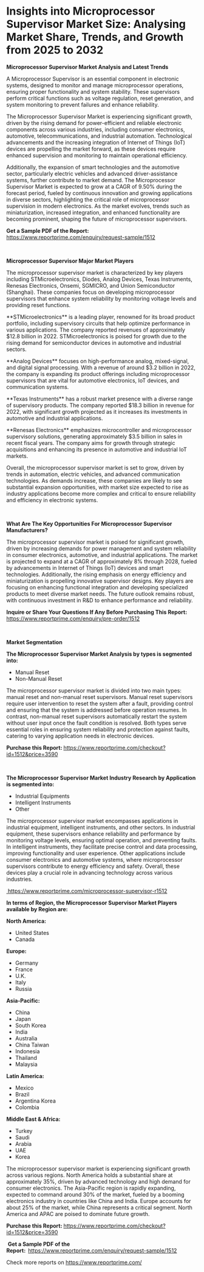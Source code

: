 <p><h1>Insights into Microprocessor Supervisor Market Size: Analysing Market Share, Trends, and Growth from 2025 to 2032</h1></p><p><strong>Microprocessor Supervisor Market Analysis and Latest Trends</strong></p>
<p><p>A Microprocessor Supervisor is an essential component in electronic systems, designed to monitor and manage microprocessor operations, ensuring proper functionality and system stability. These supervisors perform critical functions such as voltage regulation, reset generation, and system monitoring to prevent failures and enhance reliability. </p><p>The Microprocessor Supervisor Market is experiencing significant growth, driven by the rising demand for power-efficient and reliable electronic components across various industries, including consumer electronics, automotive, telecommunications, and industrial automation. Technological advancements and the increasing integration of Internet of Things (IoT) devices are propelling the market forward, as these devices require enhanced supervision and monitoring to maintain operational efficiency.</p><p>Additionally, the expansion of smart technologies and the automotive sector, particularly electric vehicles and advanced driver-assistance systems, further contribute to market demand. The Microprocessor Supervisor Market is expected to grow at a CAGR of 9.50% during the forecast period, fueled by continuous innovation and growing applications in diverse sectors, highlighting the critical role of microprocessor supervision in modern electronics. As the market evolves, trends such as miniaturization, increased integration, and enhanced functionality are becoming prominent, shaping the future of microprocessor supervisors.</p></p>
<p><strong>Get a Sample PDF of the Report:&nbsp;</strong> <a href="https://www.reportprime.com/enquiry/request-sample/1512?utm_campaign=2774&utm_medium=2&utm_source=Github&utm_content=ia&utm_term=18032025&utm_id=microprocessor-supervisor">https://www.reportprime.com/enquiry/request-sample/1512</a></p>
<p>&nbsp;</p>
<p><strong>Microprocessor Supervisor Major Market Players</strong></p>
<p><p>The microprocessor supervisor market is characterized by key players including STMicroelectronics, Diodes, Analog Devices, Texas Instruments, Renesas Electronics, Onsemi, SGMICRO, and Union Semiconductor (Shanghai). These companies focus on developing microprocessor supervisors that enhance system reliability by monitoring voltage levels and providing reset functions.</p><p>**STMicroelectronics** is a leading player, renowned for its broad product portfolio, including supervisory circuits that help optimize performance in various applications. The company reported revenues of approximately $12.8 billion in 2022. STMicroelectronics is poised for growth due to the rising demand for semiconductor devices in automotive and industrial sectors.</p><p>**Analog Devices** focuses on high-performance analog, mixed-signal, and digital signal processing. With a revenue of around $3.2 billion in 2022, the company is expanding its product offerings including microprocessor supervisors that are vital for automotive electronics, IoT devices, and communication systems.</p><p>**Texas Instruments** has a robust market presence with a diverse range of supervisory products. The company reported $18.3 billion in revenue for 2022, with significant growth projected as it increases its investments in automotive and industrial applications.</p><p>**Renesas Electronics** emphasizes microcontroller and microprocessor supervisory solutions, generating approximately $3.5 billion in sales in recent fiscal years. The company aims for growth through strategic acquisitions and enhancing its presence in automotive and industrial IoT markets.</p><p>Overall, the microprocessor supervisor market is set to grow, driven by trends in automation, electric vehicles, and advanced communication technologies. As demands increase, these companies are likely to see substantial expansion opportunities, with market size expected to rise as industry applications become more complex and critical to ensure reliability and efficiency in electronic systems.</p></p>
<p>&nbsp;</p>
<p><strong>What Are The Key Opportunities For Microprocessor Supervisor Manufacturers?</strong></p>
<p><p>The microprocessor supervisor market is poised for significant growth, driven by increasing demands for power management and system reliability in consumer electronics, automotive, and industrial applications. The market is projected to expand at a CAGR of approximately 8% through 2028, fueled by advancements in Internet of Things (IoT) devices and smart technologies. Additionally, the rising emphasis on energy efficiency and miniaturization is propelling innovative supervisor designs. Key players are focusing on enhancing functional integration and developing specialized products to meet diverse market needs. The future outlook remains robust, with continuous investment in R&D to enhance performance and reliability.</p></p>
<p><strong>Inquire or Share Your Questions If Any Before Purchasing This Report:</strong> <a href="https://www.reportprime.com/enquiry/pre-order/1512?utm_campaign=2774&utm_medium=2&utm_source=Github&utm_content=ia&utm_term=18032025&utm_id=microprocessor-supervisor">https://www.reportprime.com/enquiry/pre-order/1512</a></p>
<p>&nbsp;</p>
<p><strong>Market Segmentation</strong></p>
<p><strong>The Microprocessor Supervisor Market Analysis by types is segmented into:</strong></p>
<p><ul><li>Manual Reset</li><li>Non-Manual Reset</li></ul></p>
<p><p>The microprocessor supervisor market is divided into two main types: manual reset and non-manual reset supervisors. Manual reset supervisors require user intervention to reset the system after a fault, providing control and ensuring that the system is addressed before operation resumes. In contrast, non-manual reset supervisors automatically restart the system without user input once the fault condition is resolved. Both types serve essential roles in ensuring system reliability and protection against faults, catering to varying application needs in electronic devices.</p></p>
<p><strong>Purchase this Report:&nbsp;</strong><a href="https://www.reportprime.com/checkout?id=1512&price=3590&utm_campaign=2774&utm_medium=2&utm_source=Github&utm_content=ia&utm_term=18032025&utm_id=microprocessor-supervisor">https://www.reportprime.com/checkout?id=1512&price=3590</a></p>
<p>&nbsp;</p>
<p><strong>The Microprocessor Supervisor Market Industry Research by Application is segmented into:</strong></p>
<p><ul><li>Industrial Equipments</li><li>Intelligent Instruments</li><li>Other</li></ul></p>
<p><p>The microprocessor supervisor market encompasses applications in industrial equipment, intelligent instruments, and other sectors. In industrial equipment, these supervisors enhance reliability and performance by monitoring voltage levels, ensuring optimal operation, and preventing faults. In intelligent instruments, they facilitate precise control and data processing, improving functionality and user experience. Other applications include consumer electronics and automotive systems, where microprocessor supervisors contribute to energy efficiency and safety. Overall, these devices play a crucial role in advancing technology across various industries.</p></p>
<p><a href="https://www.reportprime.com/microprocessor-supervisor-r1512?utm_campaign=2774&utm_medium=2&utm_source=Github&utm_content=ia&utm_term=18032025&utm_id=microprocessor-supervisor">&nbsp;https://www.reportprime.com/microprocessor-supervisor-r1512</a></p>
<p><strong>In terms of Region, the Microprocessor Supervisor Market Players available by Region are:</strong></p>
<p>
    <p> <strong> North America: </strong>
        <ul>
            <li>United States</li>
            <li>Canada</li>
        </ul>
        </p> 
    <p> <strong> Europe: </strong>
        <ul>
            <li>Germany</li>
            <li>France</li>
            <li>U.K.</li>
            <li>Italy</li>
            <li>Russia</li>
        </ul>
        </p> 
    <p> <strong> Asia-Pacific: </strong>
        <ul>
            <li>China</li>
            <li>Japan</li>
            <li>South Korea</li>
            <li>India</li>
            <li>Australia</li>
            <li>China Taiwan</li>
            <li>Indonesia</li>
            <li>Thailand</li>
            <li>Malaysia</li>
        </ul>
        </p> 
    <p> <strong> Latin America: </strong>
        <ul>
            <li>Mexico</li>
            <li>Brazil</li>
            <li>Argentina Korea</li>
            <li>Colombia</li>
        </ul>
        </p> 
    <p> <strong> Middle East & Africa: </strong>
        <ul>
            <li>Turkey</li>
            <li>Saudi</li>
            <li>Arabia</li>
            <li>UAE</li>
            <li>Korea</li>
        </ul>
    </p>
    </p>
<p><p>The microprocessor supervisor market is experiencing significant growth across various regions. North America holds a substantial share at approximately 35%, driven by advanced technology and high demand for consumer electronics. The Asia-Pacific region is rapidly expanding, expected to command around 30% of the market, fueled by a booming electronics industry in countries like China and India. Europe accounts for about 25% of the market, while China represents a critical segment. North America and APAC are poised to dominate future growth.</p></p>
<p><strong>Purchase this Report: </strong><a href="https://www.reportprime.com/checkout?id=1512&price=3590&utm_campaign=2774&utm_medium=2&utm_source=Github&utm_content=ia&utm_term=18032025&utm_id=microprocessor-supervisor">https://www.reportprime.com/checkout?id=1512&price=3590</a></p>
<p>&nbsp;<strong>Get a Sample PDF of the Report:&nbsp;&nbsp;</strong><a href="https://www.reportprime.com/enquiry/request-sample/1512?utm_campaign=2774&utm_medium=2&utm_source=Github&utm_content=ia&utm_term=18032025&utm_id=microprocessor-supervisor">https://www.reportprime.com/enquiry/request-sample/1512</a></p>
<p><strong></strong></p>
<p>Check more reports on <a href="https://www.reportprime.com/?utm_campaign=2774&utm_medium=2&utm_source=Github&utm_content=ia&utm_term=18032025&utm_id=microprocessor-supervisor">https://www.reportprime.com/</a></p>